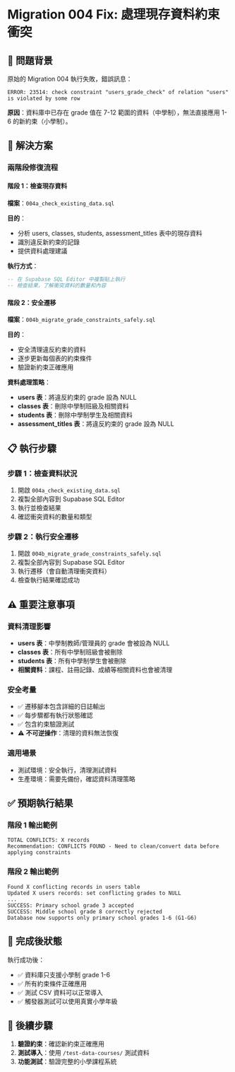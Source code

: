 # Migration 004 Fix: 處理現存資料約束衝突

## 🚨 問題背景
原始的 Migration 004 執行失敗，錯誤訊息：
```
ERROR: 23514: check constraint "users_grade_check" of relation "users" is violated by some row
```

**原因**：資料庫中已存在 grade 值在 7-12 範圍的資料（中學制），無法直接應用 1-6 的新約束（小學制）。

## 🔧 解決方案

### 兩階段修復流程

#### 階段 1：檢查現存資料
**檔案**：`004a_check_existing_data.sql`

**目的**：
- 分析 users, classes, students, assessment_titles 表中的現存資料
- 識別違反新約束的記錄
- 提供資料處理建議

**執行方式**：
```sql
-- 在 Supabase SQL Editor 中複製貼上執行
-- 檢查結果，了解衝突資料的數量和內容
```

#### 階段 2：安全遷移
**檔案**：`004b_migrate_grade_constraints_safely.sql`

**目的**：
- 安全清理違反約束的資料
- 逐步更新每個表的約束條件
- 驗證新約束正確應用

**資料處理策略**：
- **users 表**：將違反約束的 grade 設為 NULL
- **classes 表**：刪除中學制班級及相關資料
- **students 表**：刪除中學制學生及相關資料  
- **assessment_titles 表**：將違反約束的 grade 設為 NULL

## 📋 執行步驟

### 步驟 1：檢查資料狀況
1. 開啟 `004a_check_existing_data.sql`
2. 複製全部內容到 Supabase SQL Editor
3. 執行並檢查結果
4. 確認衝突資料的數量和類型

### 步驟 2：執行安全遷移
1. 開啟 `004b_migrate_grade_constraints_safely.sql`
2. 複製全部內容到 Supabase SQL Editor
3. 執行遷移（會自動清理衝突資料）
4. 檢查執行結果確認成功

## ⚠️ 重要注意事項

### 資料清理影響
- **users 表**：中學制教師/管理員的 grade 會被設為 NULL
- **classes 表**：所有中學制班級會被刪除
- **students 表**：所有中學制學生會被刪除
- **相關資料**：課程、註冊記錄、成績等相關資料也會被清理

### 安全考量
- ✅ 遷移腳本包含詳細的日誌輸出
- ✅ 每步驟都有執行狀態確認
- ✅ 包含約束驗證測試
- ⚠️ **不可逆操作**：清理的資料無法恢復

### 適用場景
- 測試環境：安全執行，清理測試資料
- 生產環境：需要先備份，確認資料清理策略

## ✅ 預期執行結果

### 階段 1 輸出範例
```
TOTAL CONFLICTS: X records
Recommendation: CONFLICTS FOUND - Need to clean/convert data before applying constraints
```

### 階段 2 輸出範例
```
Found X conflicting records in users table
Updated X users records: set conflicting grades to NULL
...
SUCCESS: Primary school grade 3 accepted
SUCCESS: Middle school grade 8 correctly rejected
Database now supports only primary school grades 1-6 (G1-G6)
```

## 🎯 完成後狀態

執行成功後：
- ✅ 資料庫只支援小學制 grade 1-6
- ✅ 所有約束條件正確應用
- ✅ 測試 CSV 資料可以正常導入
- ✅ 觸發器測試可以使用真實小學年級

## 🚀 後續步驟

1. **驗證約束**：確認新約束正確應用
2. **測試導入**：使用 `/test-data-courses/` 測試資料
3. **功能測試**：驗證完整的小學課程系統